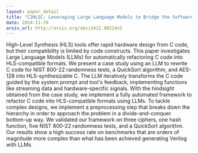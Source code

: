 ```yaml
---
layout: paper_detail
title: "C2HLSC: Leveraging Large Language Models to Bridge the Software-to-Hardware Design Gap"
date: 2024-11-29
arxiv_url: http://arxiv.org/abs/2412.00214v2
---
```


High-Level Synthesis (HLS) tools offer rapid hardware design from C code, but their compatibility is limited by code constructs. This paper investigates Large Language Models (LLMs) for automatically refactoring C code into HLS-compatible formats. We present a case study using an LLM to rewrite C code for NIST 800-22 randomness tests, a QuickSort algorithm, and AES-128 into HLS-synthesizable C. The LLM iteratively transforms the C code guided by the system prompt and tool's feedback, implementing functions like streaming data and hardware-specific signals. With the hindsight obtained from the case study, we implement a fully automated framework to refactor C code into HLS-compatible formats using LLMs. To tackle complex designs, we implement a preprocessing step that breaks down the hierarchy in order to approach the problem in a divide-and-conquer bottom-up way. We validated our framework on three ciphers, one hash function, five NIST 800-22 randomness tests, and a QuickSort algorithm. Our results show a high success rate on benchmarks that are orders of magnitude more complex than what has been achieved generating Verilog with LLMs.
